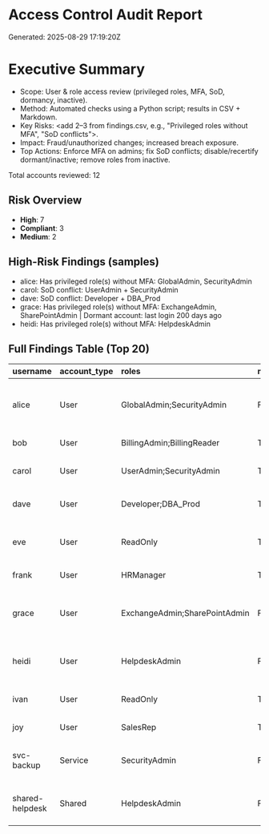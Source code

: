 # Access Control Audit Report

Generated: 2025-08-29 17:19:20Z

# Executive Summary
- Scope: User & role access review (privileged roles, MFA, SoD, dormancy, inactive).
- Method: Automated checks using a Python script; results in CSV + Markdown.
- Key Risks: <add 2–3 from findings.csv, e.g., "Privileged roles without MFA", "SoD conflicts">.
- Impact: Fraud/unauthorized changes; increased breach exposure.
- Top Actions: Enforce MFA on admins; fix SoD conflicts; disable/recertify dormant/inactive; remove roles from inactive.


Total accounts reviewed: 12

## Risk Overview

- **High**: 7
- **Compliant**: 3
- **Medium**: 2

## High-Risk Findings (samples)

- alice: Has privileged role(s) without MFA: GlobalAdmin, SecurityAdmin
- carol: SoD conflict: UserAdmin + SecurityAdmin
- dave: SoD conflict: Developer + DBA_Prod
- grace: Has privileged role(s) without MFA: ExchangeAdmin, SharePointAdmin | Dormant account: last login 200 days ago
- heidi: Has privileged role(s) without MFA: HelpdeskAdmin

## Full Findings Table (Top 20)

| username        | account_type   | roles                         | mfa_enabled   | last_login   | active   | risk_level   | issues                                                                                                        |
|:----------------|:---------------|:------------------------------|:--------------|:-------------|:---------|:-------------|:--------------------------------------------------------------------------------------------------------------|
| alice           | User           | GlobalAdmin;SecurityAdmin     | False         | 2025-08-24   | True     | High         | Has privileged role(s) without MFA: GlobalAdmin, SecurityAdmin                                                |
| bob             | User           | BillingAdmin;BillingReader    | True          | 2025-08-17   | True     | Compliant    |                                                                                                               |
| carol           | User           | UserAdmin;SecurityAdmin       | True          | 2025-08-27   | True     | High         | SoD conflict: UserAdmin + SecurityAdmin                                                                       |
| dave            | User           | Developer;DBA_Prod            | True          | 2025-07-20   | True     | High         | SoD conflict: Developer + DBA_Prod                                                                            |
| eve             | User           | ReadOnly                      | True          | 2025-04-21   | True     | Medium       | Dormant account: last login 130 days ago                                                                      |
| frank           | User           | HRManager                     | True          | 2025-08-28   | True     | Compliant    |                                                                                                               |
| grace           | User           | ExchangeAdmin;SharePointAdmin | False         | 2025-02-10   | True     | High         | Has privileged role(s) without MFA: ExchangeAdmin, SharePointAdmin | Dormant account: last login 200 days ago |
| heidi           | User           | HelpdeskAdmin                 | False         | 2025-08-21   | True     | High         | Has privileged role(s) without MFA: HelpdeskAdmin                                                             |
| ivan            | User           | ReadOnly                      | True          | 2024-07-25   | False    | Medium       | Inactive account still has roles assigned                                                                     |
| joy             | User           | SalesRep                      | True          | 2025-08-22   | True     | Compliant    |                                                                                                               |
| svc-backup      | Service        | SecurityAdmin                 | False         | 2025-06-30   | True     | High         | Has privileged role(s) without MFA: SecurityAdmin | Privileged non-person account (Service)                   |
| shared-helpdesk | Shared         | HelpdeskAdmin                 | False         | 2025-08-25   | True     | High         | Has privileged role(s) without MFA: HelpdeskAdmin | Privileged non-person account (Shared)                    |